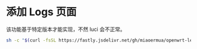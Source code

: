 # 添加 Logs 页面

该功能基于特定版本才能实现，不然 luci 会不正常。

```bash
sh -c "$(curl -fsSL https://fastly.jsdelivr.net/gh/miaoermua/openwrt-leigodacc-manager@main/luci-logs/logs.sh)"
```
